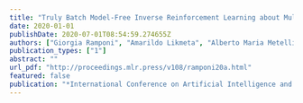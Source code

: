 ```yaml
---
title: "Truly Batch Model-Free Inverse Reinforcement Learning about Multiple Intentions"
date: 2020-01-01
publishDate: 2020-07-01T08:54:59.274655Z
authors: ["Giorgia Ramponi", "Amarildo Likmeta", "Alberto Maria Metelli", "Andrea Tirinzoni", "Marcello Restelli"]
publication_types: ["1"]
abstract: ""
url_pdf: "http://proceedings.mlr.press/v108/ramponi20a.html"
featured: false
publication: "*International Conference on Artificial Intelligence and Statistics*"
---
```


